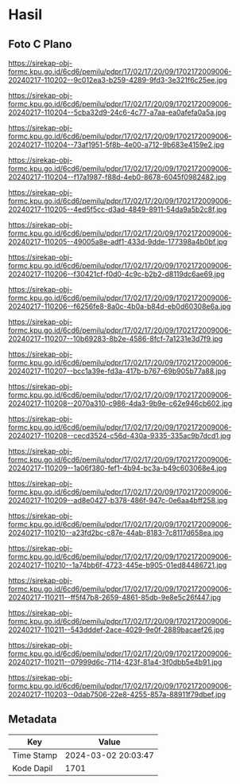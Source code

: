 # Hasil

## Foto C Plano

https://sirekap-obj-formc.kpu.go.id/6cd6/pemilu/pdpr/17/02/17/20/09/1702172009006-20240217-110202--9c012ea3-b259-4289-9fd3-3e321f6c25ee.jpg

https://sirekap-obj-formc.kpu.go.id/6cd6/pemilu/pdpr/17/02/17/20/09/1702172009006-20240217-110204--5cba32d9-24c6-4c77-a7aa-ea0afefa0a5a.jpg

https://sirekap-obj-formc.kpu.go.id/6cd6/pemilu/pdpr/17/02/17/20/09/1702172009006-20240217-110204--73af1951-5f8b-4e00-a712-9b683e4159e2.jpg

https://sirekap-obj-formc.kpu.go.id/6cd6/pemilu/pdpr/17/02/17/20/09/1702172009006-20240217-110204--f17a1987-f88d-4eb0-8678-6045f0982482.jpg

https://sirekap-obj-formc.kpu.go.id/6cd6/pemilu/pdpr/17/02/17/20/09/1702172009006-20240217-110205--4ed5f5cc-d3ad-4849-8911-54da9a5b2c8f.jpg

https://sirekap-obj-formc.kpu.go.id/6cd6/pemilu/pdpr/17/02/17/20/09/1702172009006-20240217-110205--49005a8e-adf1-433d-9dde-177398a4b0bf.jpg

https://sirekap-obj-formc.kpu.go.id/6cd6/pemilu/pdpr/17/02/17/20/09/1702172009006-20240217-110206--f30421cf-f0d0-4c9c-b2b2-d8119dc6ae69.jpg

https://sirekap-obj-formc.kpu.go.id/6cd6/pemilu/pdpr/17/02/17/20/09/1702172009006-20240217-110206--f6256fe8-8a0c-4b0a-b84d-eb0d60308e6a.jpg

https://sirekap-obj-formc.kpu.go.id/6cd6/pemilu/pdpr/17/02/17/20/09/1702172009006-20240217-110207--10b69283-8b2e-4586-8fcf-7a1231e3d7f9.jpg

https://sirekap-obj-formc.kpu.go.id/6cd6/pemilu/pdpr/17/02/17/20/09/1702172009006-20240217-110207--bcc1a39e-fd3a-417b-b767-69b905b77a88.jpg

https://sirekap-obj-formc.kpu.go.id/6cd6/pemilu/pdpr/17/02/17/20/09/1702172009006-20240217-110208--2070a310-c986-4da3-9b9e-c62e946cb602.jpg

https://sirekap-obj-formc.kpu.go.id/6cd6/pemilu/pdpr/17/02/17/20/09/1702172009006-20240217-110208--cecd3524-c56d-430a-9335-335ac9b7dcd1.jpg

https://sirekap-obj-formc.kpu.go.id/6cd6/pemilu/pdpr/17/02/17/20/09/1702172009006-20240217-110209--1a06f380-fef1-4b94-bc3a-b49c603068e4.jpg

https://sirekap-obj-formc.kpu.go.id/6cd6/pemilu/pdpr/17/02/17/20/09/1702172009006-20240217-110209--ad8e0427-b378-486f-947c-0e6aa4bff258.jpg

https://sirekap-obj-formc.kpu.go.id/6cd6/pemilu/pdpr/17/02/17/20/09/1702172009006-20240217-110210--a23fd2bc-c87e-44ab-8183-7c8117d658ea.jpg

https://sirekap-obj-formc.kpu.go.id/6cd6/pemilu/pdpr/17/02/17/20/09/1702172009006-20240217-110210--1a74bb6f-4723-445e-b905-01ed84486721.jpg

https://sirekap-obj-formc.kpu.go.id/6cd6/pemilu/pdpr/17/02/17/20/09/1702172009006-20240217-110211--ff5f47b8-2659-4861-85db-9e8e5c26f447.jpg

https://sirekap-obj-formc.kpu.go.id/6cd6/pemilu/pdpr/17/02/17/20/09/1702172009006-20240217-110211--543dddef-2ace-4029-9e0f-2889bacaef26.jpg

https://sirekap-obj-formc.kpu.go.id/6cd6/pemilu/pdpr/17/02/17/20/09/1702172009006-20240217-110211--07999d6c-7114-423f-81a4-3f0dbb5e4b91.jpg

https://sirekap-obj-formc.kpu.go.id/6cd6/pemilu/pdpr/17/02/17/20/09/1702172009006-20240217-110203--0dab7506-22e8-4255-857a-88911f79dbef.jpg


## Metadata

| Key        | Value               |
| ---------- | ------------------- |
| Time Stamp | 2024-03-02 20:03:47 |
| Kode Dapil | 1701                |



